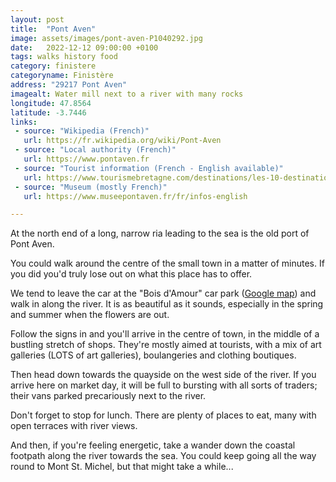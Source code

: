```yaml
---
layout: post
title:  "Pont Aven"
image: assets/images/pont-aven-P1040292.jpg
date:   2022-12-12 09:00:00 +0100
tags: walks history food
category: finistere
categoryname: Finistère
address: "29217 Pont Aven"
imagealt: Water mill next to a river with many rocks
longitude: 47.8564
latitude: -3.7446
links:
 - source: "Wikipedia (French)"
   url: https://fr.wikipedia.org/wiki/Pont-Aven
 - source: "Local authority (French)"
   url: https://www.pontaven.fr
 - source: "Tourist information (French - English available)"
   url: https://www.tourismebretagne.com/destinations/les-10-destinations/quimper-cornouaille/pont-aven/
 - source: "Museum (mostly French)"
   url: https://www.museepontaven.fr/fr/infos-english

---
```

At the north end of a long, narrow ria leading to the sea is the old port of Pont Aven.

You could walk around the centre of the small town in a matter of minutes. If you did you'd truly lose out on what this place has to offer.

We tend to leave the car at the "Bois d'Amour" car park ([Google map](https://goo.gl/maps/KbJFPPwcvD3H3LVy7)) and walk in along the river. It is as beautiful as it sounds, especially in the spring and summer when the flowers are out.

Follow the signs in and you'll arrive in the centre of town, in the middle of a bustling stretch of shops. They're mostly aimed at tourists, with a mix of art galleries (LOTS of art galleries), boulangeries and clothing boutiques.

Then head down towards the quayside on the west side of the river. If you arrive here on market day, it will be full to bursting with all sorts of traders; their vans parked precariously next to the river.

Don't forget to stop for lunch. There are plenty of places to eat, many with open terraces with river views.

And then, if you're feeling energetic, take a wander down the coastal footpath along the river towards the sea. You could keep going all the way round to Mont St. Michel, but that might take a while...
